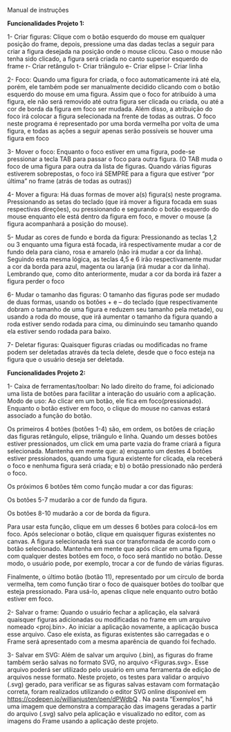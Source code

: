 Manual de instruções

**Funcionalidades Projeto 1:** 


1-	Criar figuras:
Clique com o botão esquerdo do mouse em qualquer posição do frame, depois, pressione uma das dadas teclas a seguir para criar a figura desejada na posição onde o mouse clicou. Caso o mouse não tenha sido clicado, a figura será criada no canto superior esquerdo do frame
r- Criar retângulo
t- Criar triângulo
e- Criar elipse
l- Criar linha

2-	Foco:
Quando uma figura for criada, o foco automaticamente irá até ela, porém, ele também pode ser manualmente decidido clicando com o botão esquerdo do mouse em uma figura. Assim que o foco for atribuído à uma figura, ele não será removido até outra figura ser clicada ou criada, ou até a cor de borda da figura em foco ser mudada. Além disso, a atribuição do foco irá colocar a figura selecionada na frente de todas as outras. O foco neste programa é representado por uma borda vermelha por volta de uma figura, e todas as ações a seguir apenas serão possíveis se houver uma figura em foco

3-	Mover o foco:
Enquanto o foco estiver em uma figura, pode-se pressionar a tecla TAB para passar o foco para outra figura. (O TAB muda o foco de uma figura para outra da lista de figuras. Quando várias figuras estiverem sobrepostas, o foco irá SEMPRE para a figura que estiver “por última” no frame (atrás de todas as outras))

4-	Mover a figura:
Há duas formas de mover a(s) figura(s) neste programa. Pressionando as setas do teclado (que irá mover a figura focada em suas respectivas direções), ou pressionando e segurando o botão esquerdo do mouse enquanto ele está dentro da figura em foco, e mover o mouse (a figura acompanhará a posição do mouse).

5-	Mudar as cores de fundo e borda da figura:
Pressionando as teclas 1,2 ou 3 enquanto uma figura está focada, irá respectivamente mudar a cor de fundo dela para ciano, rosa e amarelo (não irá mudar a cor da linha). Seguindo esta mesma lógica, as teclas 4,5 e 6 irão respectivamente mudar a cor da borda para azul, magenta ou laranja (irá mudar a cor da linha). Lembrando que, como dito anteriormente, mudar a cor da borda irá fazer a figura perder o foco

6-	Mudar o tamanho das figuras:
O tamanho das figuras pode ser mudado de duas formas, usando os botões + e – do teclado (que respectivamente dobram o tamanho de uma figura e reduzem seu tamanho pela metade), ou usando a roda do mouse, que irá aumentar o tamanho da figura quando a roda estiver sendo rodada para cima, ou diminuindo seu tamanho quando ela estiver sendo rodada para baixo.

7-	Deletar figuras:
Quaisquer figuras criadas ou modificadas no frame podem ser deletadas através da tecla delete, desde que o foco esteja na figura que o usuário deseja ser deletada.


**Funcionalidades Projeto 2:**

1-	Caixa de ferramentas/toolbar:
No lado direito do frame, foi adicionado uma lista de botões para facilitar a interação do usuário com a aplicação.
Modo de uso: Ao clicar em um botão, ele fica em foco(pressionado). Enquanto o botão estiver em foco, o clique do mouse no canvas estará associado a função do botão.

Os primeiros 4 botões (botões 1-4) são, em ordem, os botões de criação das figuras retângulo, elipse, triângulo e linha. Quando um desses botões estiver pressionados, um click em uma parte vazia do frame criará a figura selecionada. Mantenha em mente que: a) enquanto um destes 4 botões estiver pressionados, quando uma figura existente for clicada, ela receberá o foco e nenhuma figura será criada; e b) o botão pressionado não perderá o foco.

Os próximos 6 botões têm como função mudar a cor das figuras:

Os botões 5-7 mudarão a cor de fundo da figura.

Os botões 8-10 mudarão a cor de borda da figura.

Para usar esta função, clique em um desses 6 botões para colocá-los em foco. Após selecionar o botão, clique em quaisquer figuras existentes no canvas. A figura selecionada terá sua cor transformada de acordo com o botão selecionado. Mantenha em mente que após clicar em uma figura, com qualquer destes botões em foco, o foco será mantido no botão. Desse modo, o usuário pode, por exemplo, trocar a cor de fundo de várias figuras.

Finalmente, o último botão (botão 11), representado por um círculo de borda vermelha, tem como função tirar o foco de quaisquer botões do toolbar que esteja pressionado. Para usá-lo, apenas clique nele enquanto outro botão estiver em foco.

2-	Salvar o frame:
Quando o usuário fechar a aplicação, ela salvará quaisquer figuras adicionadas ou modificadas no frame em um arquivo nomeado <proj.bin>. Ao iniciar a aplicação novamente, a aplicação busca esse arquivo. Caso ele exista, as figuras existentes são carregadas e o Frame será apresentado com a mesma aparência de quando foi fechado.

3-	 Salvar em SVG:
Além de salvar um arquivo (.bin), as figuras do frame também serão salvas no formato SVG, no arquivo <Figuras.svg>. Esse arquivo poderá ser utilizado pelo usuário em uma ferramenta de edição de arquivos nesse formato.
Neste projeto, os testes para validar o arquivo (.svg) gerado, para verificar se as figuras salvas estavam com formatação correta, foram realizados utilizando o editor SVG online disponível em https://codepen.io/willianjusten/pen/dPWdbQ . Na pasta “Exemplos”, há uma imagem que demonstra a comparação das imagens geradas a partir do arquivo (.svg) salvo pela aplicação e visualizado no editor, com as imagens do Frame usando a aplicação deste projeto.